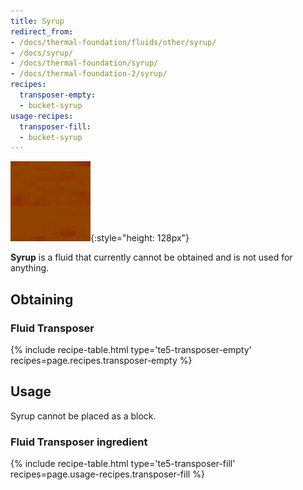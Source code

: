 ```yaml
---
title: Syrup
redirect_from:
- /docs/thermal-foundation/fluids/other/syrup/
- /docs/syrup/
- /docs/thermal-foundation/syrup/
- /docs/thermal-foundation-2/syrup/
recipes:
  transposer-empty:
  - bucket-syrup
usage-recipes:
  transposer-fill:
  - bucket-syrup
---
```


![Syrup](/assets/images/thermal-foundation-2/syrup.gif){:style="height: 128px"}


**Syrup** is a fluid that currently cannot be obtained and is not used for
anything.


Obtaining
---------

### Fluid Transposer
{% include recipe-table.html type='te5-transposer-empty' recipes=page.recipes.transposer-empty %}


Usage
-----

Syrup cannot be placed as a block.

### Fluid Transposer ingredient
{% include recipe-table.html type='te5-transposer-fill' recipes=page.usage-recipes.transposer-fill %}
